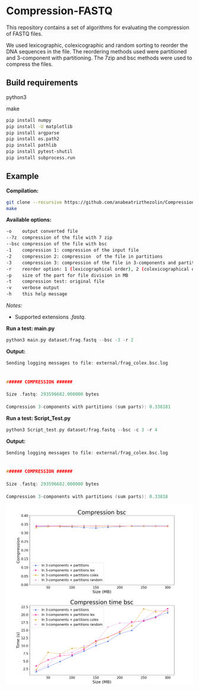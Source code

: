 # Compression-FASTQ 

This repository contains a set of algorithms for evaluating the compression of FASTQ files.

We used lexicographic, colexicographic and random sorting to reorder the DNA sequences in the file. 
The reordering methods used were partitioned and 3-component with partitioning. 
The 7zip and bsc methods were used to compress the files. 

## Build requirements

python3

make

```sh
pip install numpy
pip install -U matplotlib
pip install argparse
pip install os.path2
pip install pathlib
pip install pytest-shutil
pip install subprocess.run
```

## Example

**Compilation:**

```sh
git clone --recursive https://github.com/anabeatrizthezolin/Compression-FASTQ.git
make
```

**Available options:**

```sh
-o    output converted file
--7z  compression of the file with 7 zip
--bsc compression of the file with bsc
-1    compression 1: compression of the input file
-2    compression 2: compression  of the file in partitions
-3    compression 3: compression of the file in 3-components and partitions
-r    reorder option: 1 (lexicographical order), 2 (colexicographical order) or 3(random order)
-p    size of the part for file division in MB
-t    compression test: original file
-v    verbose output
-h    this help message

```
_Notes:_ 
- Supported extensions _.fastq_.


**Run a test: main.py**

```c
python3 main.py dataset/frag.fastq --bsc -3 -r 2
```

**Output:**

```c
Sending logging messages to file: external/frag_colex.bsc.log


###### COMPRESSION ######

Size .fastq: 293596682.000000 bytes

Compression 3-components with partitions (sum parts): 0.338181
```

**Run a test: Script_Test.py**

```c
python3 Script_test.py dataset/frag.fastq --bsc -c 3 -r 4
```

**Output:**

```c
Sending logging messages to file: external/frag_colex.bsc.log


###### COMPRESSION ######

Size .fastq: 293596682.000000 bytes

Compression 3-components with partitions (sum parts): 0.33818
```
<img align="center" src="external/c3bsc.png?raw=true" />
</a>
<img align="center" src="external/t3bsc.png?raw=true" />
</a>
